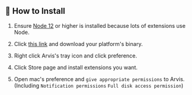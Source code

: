 ## 🌈 How to Install

1. Ensure [Node 12](https://nodejs.org/ko/download/) or higher is installed because lots of extensions use Node.

2. Click [this link](https://github.com/jopemachine/arvis/releases) and download your platform's binary.

3. Right click Arvis's tray icon and click preference.

4. Click Store page and install extensions you want.

5. Open mac's preference and `give appropriate permissions` to Arvis. (Including `Notification permissions` `Full disk access permission`)